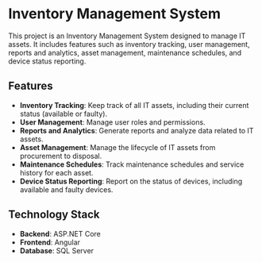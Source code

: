# Inventory Management System

This project is an Inventory Management System designed to manage IT assets. It includes features such as inventory tracking, user management, reports and analytics, asset management, maintenance schedules, and device status reporting.

## Features

- **Inventory Tracking**: Keep track of all IT assets, including their current status (available or faulty).
- **User Management**: Manage user roles and permissions.
- **Reports and Analytics**: Generate reports and analyze data related to IT assets.
- **Asset Management**: Manage the lifecycle of IT assets from procurement to disposal.
- **Maintenance Schedules**: Track maintenance schedules and service history for each asset.
- **Device Status Reporting**: Report on the status of devices, including available and faulty devices.

## Technology Stack

- **Backend**: ASP.NET Core
- **Frontend**: Angular
- **Database**: SQL Server
